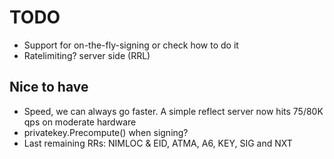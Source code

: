 # TODO

* Support for on-the-fly-signing or check how to do it
* Ratelimiting? server side (RRL)

## Nice to have

* Speed, we can always go faster. A simple reflect server now hits 75/80K qps on
    moderate hardware
* privatekey.Precompute() when signing?
* Last remaining RRs: NIMLOC & EID, ATMA, A6, KEY, SIG and NXT
